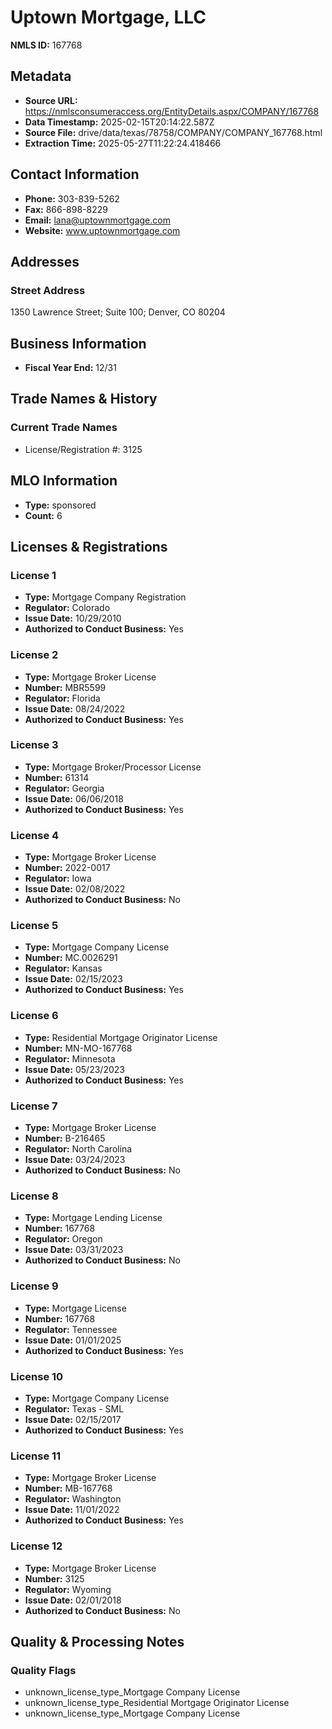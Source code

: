 # Uptown Mortgage, LLC

**NMLS ID:** 167768

## Metadata
- **Source URL:** https://nmlsconsumeraccess.org/EntityDetails.aspx/COMPANY/167768
- **Data Timestamp:** 2025-02-15T20:14:22.587Z
- **Source File:** drive/data/texas/78758/COMPANY/COMPANY_167768.html
- **Extraction Time:** 2025-05-27T11:22:24.418466

## Contact Information
- **Phone:** 303-839-5262
- **Fax:** 866-898-8229
- **Email:** lana@uptownmortgage.com
- **Website:** www.uptownmortgage.com

## Addresses
### Street Address
1350 Lawrence Street; Suite 100; Denver, CO 80204

## Business Information
- **Fiscal Year End:** 12/31

## Trade Names & History
### Current Trade Names
- License/Registration #: 3125

## MLO Information
- **Type:** sponsored
- **Count:** 6

## Licenses & Registrations

### License 1
- **Type:** Mortgage Company Registration
- **Regulator:** Colorado
- **Issue Date:** 10/29/2010
- **Authorized to Conduct Business:** Yes

### License 2
- **Type:** Mortgage Broker License
- **Number:** MBR5599
- **Regulator:** Florida
- **Issue Date:** 08/24/2022
- **Authorized to Conduct Business:** Yes

### License 3
- **Type:** Mortgage Broker/Processor License
- **Number:** 61314
- **Regulator:** Georgia
- **Issue Date:** 06/06/2018
- **Authorized to Conduct Business:** Yes

### License 4
- **Type:** Mortgage Broker License
- **Number:** 2022-0017
- **Regulator:** Iowa
- **Issue Date:** 02/08/2022
- **Authorized to Conduct Business:** No

### License 5
- **Type:** Mortgage Company License
- **Number:** MC.0026291
- **Regulator:** Kansas
- **Issue Date:** 02/15/2023
- **Authorized to Conduct Business:** Yes

### License 6
- **Type:** Residential Mortgage Originator License
- **Number:** MN-MO-167768
- **Regulator:** Minnesota
- **Issue Date:** 05/23/2023
- **Authorized to Conduct Business:** Yes

### License 7
- **Type:** Mortgage Broker License
- **Number:** B-216465
- **Regulator:** North Carolina
- **Issue Date:** 03/24/2023
- **Authorized to Conduct Business:** No

### License 8
- **Type:** Mortgage Lending License
- **Number:** 167768
- **Regulator:** Oregon
- **Issue Date:** 03/31/2023
- **Authorized to Conduct Business:** No

### License 9
- **Type:** Mortgage License
- **Number:** 167768
- **Regulator:** Tennessee
- **Issue Date:** 01/01/2025
- **Authorized to Conduct Business:** Yes

### License 10
- **Type:** Mortgage Company License
- **Regulator:** Texas - SML
- **Issue Date:** 02/15/2017
- **Authorized to Conduct Business:** Yes

### License 11
- **Type:** Mortgage Broker License
- **Number:** MB-167768
- **Regulator:** Washington
- **Issue Date:** 11/01/2022
- **Authorized to Conduct Business:** Yes

### License 12
- **Type:** Mortgage Broker License
- **Number:** 3125
- **Regulator:** Wyoming
- **Issue Date:** 02/01/2018
- **Authorized to Conduct Business:** No

## Quality & Processing Notes
### Quality Flags
- unknown_license_type_Mortgage Company License
- unknown_license_type_Residential Mortgage Originator License
- unknown_license_type_Mortgage Company License
